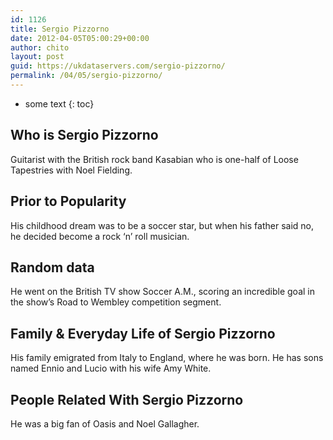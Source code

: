 ```yaml
---
id: 1126
title: Sergio Pizzorno
date: 2012-04-05T05:00:29+00:00
author: chito
layout: post
guid: https://ukdataservers.com/sergio-pizzorno/
permalink: /04/05/sergio-pizzorno/
---
```


* some text
{: toc}
          
          
## Who is  Sergio Pizzorno
                  
                  
                  
Guitarist with the British rock band Kasabian who is one-half of Loose Tapestries with Noel Fielding.
                  
                
                
                
## Prior to Popularity 
                  
                  
                  
His childhood dream was to be a soccer star, but when his father said no, he decided become a rock &#8216;n&#8217; roll musician.
                  
                
                
                
## Random data 
                  
                  
                  
He went on the British TV show Soccer A.M., scoring an incredible goal in the show&#8217;s Road to Wembley competition segment.
                  
                
                
                
## Family & Everyday Life of Sergio Pizzorno
                  
                  
                  
His family emigrated from Italy to England, where he was born. He has sons named Ennio and Lucio with his wife Amy White.
                  
                
                
                
## People Related With  Sergio Pizzorno
                  
                  
                  
He was a big fan of Oasis and Noel Gallagher.
                  
                
              
            
          
          
          
    
    
  
